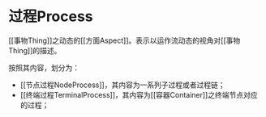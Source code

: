 # 过程Process

[[事物Thing]]之动态的[[方面Aspect]]。表示以运作流动态的视角对[[事物Thing]]的描述。

按照其内容，划分为：
- [[节点过程NodeProcess]]，其内容为一系列子过程或者过程链；
- [[终端过程TerminalProcess]]，其内容为[[容器Container]]之终端节点对应的过程；

